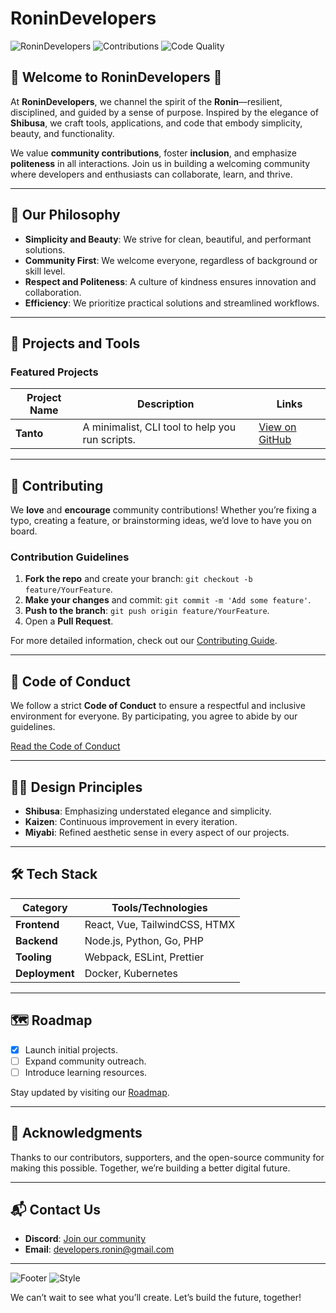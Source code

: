 # RoninDevelopers

![RoninDevelopers](https://img.shields.io/badge/RoninDevelopers-Japan%20Aesthetics-orange?style=for-the-badge) ![Contributions](https://img.shields.io/badge/Contributions-Welcome-brightgreen?style=for-the-badge) ![Code Quality](https://img.shields.io/badge/Code%20Quality-Shibusa-blue?style=for-the-badge)

## 🌸 Welcome to RoninDevelopers 🌸

At **RoninDevelopers**, we channel the spirit of the **Ronin**—resilient, disciplined, and guided by a sense of purpose. Inspired by the elegance of **Shibusa**, we craft tools, applications, and code that embody simplicity, beauty, and functionality.

We value **community contributions**, foster **inclusion**, and emphasize **politeness** in all interactions. Join us in building a welcoming community where developers and enthusiasts can collaborate, learn, and thrive.

---

## 🏯 Our Philosophy

- **Simplicity and Beauty**: We strive for clean, beautiful, and performant solutions.
- **Community First**: We welcome everyone, regardless of background or skill level.
- **Respect and Politeness**: A culture of kindness ensures innovation and collaboration.
- **Efficiency**: We prioritize practical solutions and streamlined workflows.

---

## 🔧 Projects and Tools

### Featured Projects

| Project Name | Description | Links |
|--------------|-------------|-------|
| **Tanto** | A minimalist, CLI tool to help you run scripts. | [View on GitHub](https://github.com/RoninDevelopers/tanto) |

---

## 🤝 Contributing

We **love** and **encourage** community contributions! Whether you’re fixing a typo, creating a feature, or brainstorming ideas, we’d love to have you on board.

### Contribution Guidelines

1. **Fork the repo** and create your branch: `git checkout -b feature/YourFeature`.
2. **Make your changes** and commit: `git commit -m 'Add some feature'`.
3. **Push to the branch**: `git push origin feature/YourFeature`.
4. Open a **Pull Request**.

For more detailed information, check out our [Contributing Guide](CONTRIBUTING.md).

---

## 📜 Code of Conduct

We follow a strict **Code of Conduct** to ensure a respectful and inclusive environment for everyone. By participating, you agree to abide by our guidelines.

[Read the Code of Conduct](CODE_OF_CONDUCT.md)

---

## 🧑‍🎨 Design Principles

- **Shibusa**: Emphasizing understated elegance and simplicity.
- **Kaizen**: Continuous improvement in every iteration.
- **Miyabi**: Refined aesthetic sense in every aspect of our projects.

---

## 🛠️ Tech Stack

| Category        | Tools/Technologies |
|-----------------|--------------------|
| **Frontend**    | React, Vue, TailwindCSS, HTMX |
| **Backend**     | Node.js, Python, Go, PHP |
| **Tooling**     | Webpack, ESLint, Prettier |
| **Deployment**  | Docker, Kubernetes |

---

## 🗺️ Roadmap

- [x] Launch initial projects.
- [ ] Expand community outreach.
- [ ] Introduce learning resources.

Stay updated by visiting our [Roadmap](ROADMAP.md).

---

## 🏅 Acknowledgments

Thanks to our contributors, supporters, and the open-source community for making this possible. Together, we’re building a better digital future.

---

## 📬 Contact Us

- **Discord**: [Join our community](#)
- **Email**: [developers.ronin@gmail.com](mailto:developers.ronin@gmail.com)

---

![Footer](https://img.shields.io/badge/Inspiration-Ronin%20Spirit-red?style=flat-square) ![Style](https://img.shields.io/badge/Style-Shibusa-lightgrey?style=flat-square)

We can’t wait to see what you’ll create. Let’s build the future, together!
